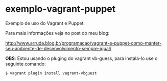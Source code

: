 exemplo-vagrant-puppet
======================

Exemplo de uso do Vagrant e Puppet.

Para mais informações veja no post do meu blog:

http://www.arruda.blog.br/programacao/vagrant-e-puppet-como-manter-seu-ambiente-de-desenvolvimento-sempre-igual/



**OBS**: Estou usando o pluging do vagrant vb-guess, para instala-lo use o seguinte comando:


    $ vagrant plugin install vagrant-vbguest

